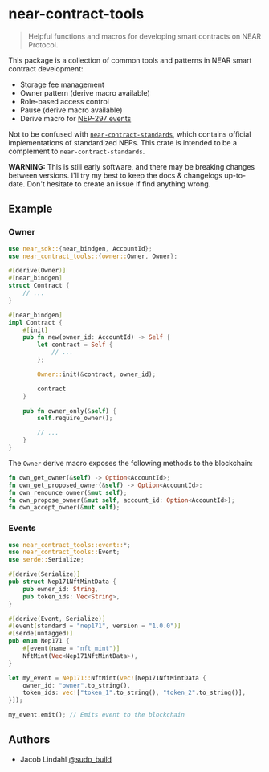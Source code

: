 # near-contract-tools

> Helpful functions and macros for developing smart contracts on NEAR Protocol.

This package is a collection of common tools and patterns in NEAR smart contract development:

- Storage fee management
- Owner pattern (derive macro available)
- Role-based access control
- Pause (derive macro available)
- Derive macro for [NEP-297 events](https://nomicon.io/Standards/EventsFormat)

Not to be confused with [`near-contract-standards`](https://crates.io/crates/near-contract-standards), which contains official implementations of standardized NEPs. This crate is intended to be a complement to `near-contract-standards`.

**WARNING:** This is still early software, and there may be breaking changes between versions. I'll try my best to keep the docs & changelogs up-to-date. Don't hesitate to create an issue if find anything wrong.

## Example

### Owner

```rust
use near_sdk::{near_bindgen, AccountId};
use near_contract_tools::{owner::Owner, Owner};

#[derive(Owner)]
#[near_bindgen]
struct Contract {
    // ...
}

#[near_bindgen]
impl Contract {
    #[init]
    pub fn new(owner_id: AccountId) -> Self {
        let contract = Self {
            // ...
        };

        Owner::init(&contract, owner_id);

        contract
    }

    pub fn owner_only(&self) {
        self.require_owner();

        // ...
    }
}
```

The `Owner` derive macro exposes the following methods to the blockchain:

```rust
fn own_get_owner(&self) -> Option<AccountId>;
fn own_get_proposed_owner(&self) -> Option<AccountId>;
fn own_renounce_owner(&mut self);
fn own_propose_owner(&mut self, account_id: Option<AccountId>);
fn own_accept_owner(&mut self);
```

### Events

```rust
use near_contract_tools::event::*;
use near_contract_tools::Event;
use serde::Serialize;

#[derive(Serialize)]
pub struct Nep171NftMintData {
    pub owner_id: String,
    pub token_ids: Vec<String>,
}

#[derive(Event, Serialize)]
#[event(standard = "nep171", version = "1.0.0")]
#[serde(untagged)]
pub enum Nep171 {
    #[event(name = "nft_mint")]
    NftMint(Vec<Nep171NftMintData>),
}

let my_event = Nep171::NftMint(vec![Nep171NftMintData {
    owner_id: "owner".to_string(),
    token_ids: vec!["token_1".to_string(), "token_2".to_string()],
}]);

my_event.emit(); // Emits event to the blockchain
```

## Authors

- Jacob Lindahl [@sudo_build](https://twitter.com/sudo_build)
